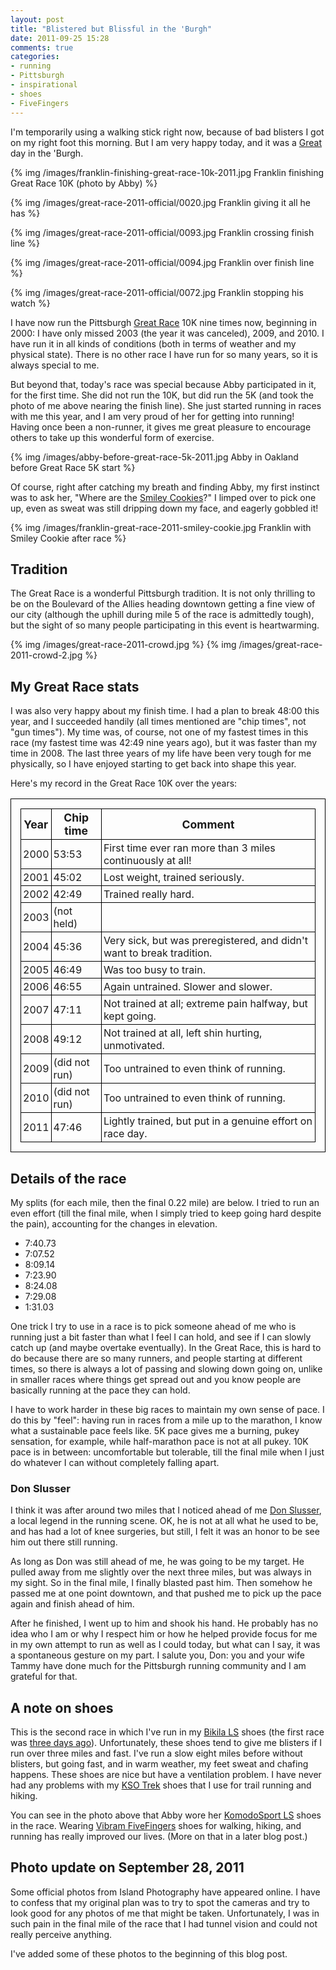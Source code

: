 ```yaml
---
layout: post
title: "Blistered but Blissful in the 'Burgh"
date: 2011-09-25 15:28
comments: true
categories:
- running
- Pittsburgh
- inspirational
- shoes
- FiveFingers
---
```

I'm temporarily using a walking stick right now, because of bad blisters I got on my right foot this morning. But I am very happy today, and it was a [Great](http://rungreatrace.com/) day in the 'Burgh.

{% img /images/franklin-finishing-great-race-10k-2011.jpg Franklin finishing Great Race 10K (photo by Abby) %}

{% img /images/great-race-2011-official/0020.jpg Franklin giving it all he has %}

{% img /images/great-race-2011-official/0093.jpg Franklin crossing finish line %}

{% img /images/great-race-2011-official/0094.jpg Franklin over finish line %}

{% img /images/great-race-2011-official/0072.jpg Franklin stopping his watch %}

<!--more-->

I have now run the Pittsburgh [Great Race](http://rungreatrace.com/) 10K nine times now, beginning in 2000: I have only missed 2003 (the year it was canceled), 2009, and 2010. I have run it in all kinds of conditions (both in terms of weather and my physical state). There is no other race I have run for so many years, so it is always special to me.

But beyond that, today's race was special because Abby participated in it, for the first time. She did not run the 10K, but did run the 5K (and took the photo of me above nearing the finish line). She just started running in races with me this year, and I am very proud of her for getting into running! Having once been a non-runner, it gives me great pleasure to encourage others to take up this wonderful form of exercise.

{% img /images/abby-before-great-race-5k-2011.jpg Abby in Oakland before Great Race 5K start %}

Of course, right after catching my breath and finding Abby, my first instinct was to ask her, "Where are the [Smiley Cookies](http://www.eatnpark.com/smiley.asp)?" I limped over to pick one up, even as sweat was still dripping down my face, and eagerly gobbled it!

{% img /images/franklin-great-race-2011-smiley-cookie.jpg Franklin with Smiley Cookie after race %}

## Tradition

The Great Race is a wonderful Pittsburgh tradition. It is not only thrilling to be on the Boulevard of the Allies heading downtown getting a fine view of our city (although the uphill during mile 5 of the race is admittedly tough), but the sight of so many people participating in this event is heartwarming.

{% img /images/great-race-2011-crowd.jpg %}
{% img /images/great-race-2011-crowd-2.jpg %}

## My Great Race stats

I was also very happy about my finish time. I had a plan to break 48:00 this year, and I succeeded handily (all times mentioned are "chip times", not "gun times"). My time was, of course, not one of my fastest times in this race (my fastest time was 42:49 nine years ago), but it was faster than my time in 2008. The last three years of my life have been very tough for me physically, so I have enjoyed starting to get back into shape this year.

Here's my record in the Great Race 10K over the years:
<table style="border: 1px solid black; padding: 15px">
<thead>
  <tr>
    <th style="border: 1px solid black; padding: 3px; font-size: 1.1em">Year</th>
    <th style="border: 1px solid black; padding: 3px; font-size: 1.1em">Chip time</th>
    <th style="border: 1px solid black; padding: 3px; font-size: 1.1em">Comment</th>
  </tr>
</thead>
<tbody>
  <tr>
    <td style="border: 1px solid black; padding: 3px">2000</td>
    <td style="border: 1px solid black; padding: 3px">53:53</td>
    <td style="border: 1px solid black; padding: 3px">First time ever ran more than 3 miles continuously at all!</td>
  </tr>
  <tr>
    <td style="border: 1px solid black; padding: 3px">2001</td>
    <td style="border: 1px solid black; padding: 3px">45:02</td>
    <td style="border: 1px solid black; padding: 3px">Lost weight, trained seriously.</td>
  </tr>
  <tr>
    <td style="border: 1px solid black; padding: 3px">2002</td>
    <td style="border: 1px solid black; padding: 3px">42:49</td>
    <td style="border: 1px solid black; padding: 3px">Trained really hard.</td>
  </tr>
  <tr>
    <td style="border: 1px solid black; padding: 3px">2003</td>
    <td style="border: 1px solid black; padding: 3px">(not held)</td>
    <td style="border: 1px solid black; padding: 3px"></td>
  </tr>
  <tr>
    <td style="border: 1px solid black; padding: 3px">2004</td>
    <td style="border: 1px solid black; padding: 3px">45:36</td>
    <td style="border: 1px solid black; padding: 3px">Very sick, but was preregistered, and didn't want to break tradition.</td>
  </tr>
  <tr>
    <td style="border: 1px solid black; padding: 3px">2005</td>
    <td style="border: 1px solid black; padding: 3px">46:49</td>
    <td style="border: 1px solid black; padding: 3px">Was too busy to train.</td>
  </tr>
  <tr>
    <td style="border: 1px solid black; padding: 3px">2006</td>
    <td style="border: 1px solid black; padding: 3px">46:55</td>
    <td style="border: 1px solid black; padding: 3px">Again untrained. Slower and slower.</td>
  </tr>
  <tr>
    <td style="border: 1px solid black; padding: 3px">2007</td>
    <td style="border: 1px solid black; padding: 3px">47:11</td>
    <td style="border: 1px solid black; padding: 3px">Not trained at all; extreme pain halfway, but kept going.</td>
  </tr>
  <tr>
    <td style="border: 1px solid black; padding: 3px">2008</td>
    <td style="border: 1px solid black; padding: 3px">49:12</td>
    <td style="border: 1px solid black; padding: 3px">Not trained at all, left shin hurting, unmotivated.</td>
  </tr>
  <tr>
    <td style="border: 1px solid black; padding: 3px">2009</td>
    <td style="border: 1px solid black; padding: 3px">(did not run)</td>
    <td style="border: 1px solid black; padding: 3px">Too untrained to even think of running.</td>
  </tr>
  <tr>
    <td style="border: 1px solid black; padding: 3px">2010</td>
    <td style="border: 1px solid black; padding: 3px">(did not run)</td>
    <td style="border: 1px solid black; padding: 3px">Too untrained to even think of running.</td>
  </tr>
  <tr>
    <td style="border: 1px solid black; padding: 3px">2011</td>
    <td style="border: 1px solid black; padding: 3px">47:46</td>
    <td style="border: 1px solid black; padding: 3px">Lightly trained, but put in a genuine effort on race day.</td>
  </tr>
</tbody>
</table>

## Details of the race

My splits (for each mile, then the final 0.22 mile) are below. I tried to run an even effort (till the final mile, when I simply tried to keep going hard despite the pain), accounting for the changes in elevation.

* 7:40.73
* 7:07.52
* 8:09.14
* 7:23.90
* 8:24.08
* 7:29.08
* 1:31.03

One trick I try to use in a race is to pick someone ahead of me who is running just a bit faster than what I feel I can hold, and see if I can slowly catch up (and maybe overtake eventually). In the Great Race, this is hard to do because there are so many runners, and people starting at different times, so there is always a lot of passing and slowing down going on, unlike in smaller races where things get spread out and you know people are basically running at the pace they can hold.

I have to work harder in these big races to maintain my own sense of pace. I do this by "feel": having run in races from a mile up to the marathon, I know what a sustainable pace feels like. 5K pace gives me a burning, pukey sensation, for example, while half-marathon pace is not at all pukey. 10K pace is in between: uncomfortable but tolerable, till the final mile when I just do whatever I can without completely falling apart.

### Don Slusser

I think it was after around two miles that I noticed ahead of me [Don Slusser](http://www.newsandsentinel.com/page/content.detail/id/538234.html), a local legend in the running scene. OK, he is not at all what he used to be, and has had a lot of knee surgeries, but still, I felt it was an honor to be see him out there still running.

As long as Don was still ahead of me, he was going to be my target. He pulled away from me slightly over the next three miles, but was always in my sight. So in the final mile, I finally blasted past him. Then somehow he passed me at one point downtown, and that pushed me to pick up the pace again and finish ahead of him.

After he finished, I went up to him and shook his hand. He probably has no idea who I am or why I respect him or how he helped provide focus for me in my own attempt to run as well as I could today, but what can I say, it was a spontaneous gesture on my part. I salute you, Don: you and your wife Tammy have done much for the Pittsburgh running community and I am grateful for that.

## A note on shoes

This is the second race in which I've run in my [Bikila LS](http://www.vibramfivefingers.com/products/Five-Fingers-BikilaLS-Mens.htm) shoes (the first race was [three days ago](http://franklinchen.com/blog/2011/09/23/happiness-is-finishing-39th-of-43-men-in-a-race/)). Unfortunately, these shoes tend to give me blisters if I run over three miles and fast. I've run a slow eight miles before without blisters, but going fast, and in warm weather, my feet sweat and chafing happens. These shoes are nice but have a ventilation problem. I have never had any problems with my [KSO Trek](http://www.vibramfivefingers.com/products/Five-Fingers-KSO-Trek-Mens.htm) shoes that I use for trail running and hiking.

You can see in the photo above that Abby wore her [KomodoSport LS](http://www.vibramfivefingers.com/products/five-fingers-komodo-sport-ls-mens.htm) shoes in the race. Wearing [Vibram FiveFingers](http://www.vibramfivefingers.com/) shoes for walking, hiking, and running has really improved our lives. (More on that in a later blog post.)

## Photo update on September 28, 2011

Some official photos from Island Photography have appeared online. I have to confess that my original plan was to try to spot the cameras and try to look good for any photos of me that might be taken. Unfortunately, I was in such pain in the final mile of the race that I had tunnel vision and could not really perceive anything.

I've added some of these photos to the beginning of this blog post.
